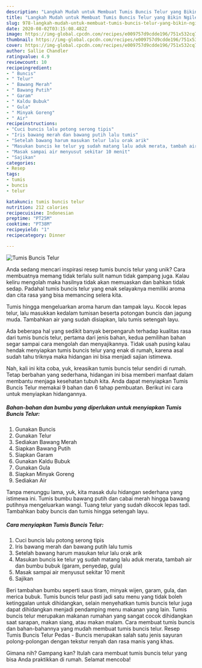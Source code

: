 ```yaml
---
description: "Langkah Mudah untuk Membuat Tumis Buncis Telur yang Bikin Ngiler"
title: "Langkah Mudah untuk Membuat Tumis Buncis Telur yang Bikin Ngiler"
slug: 978-langkah-mudah-untuk-membuat-tumis-buncis-telur-yang-bikin-ngiler
date: 2020-08-02T03:15:08.482Z
image: https://img-global.cpcdn.com/recipes/e009757d9cdde196/751x532cq70/tumis-buncis-telur-foto-resep-utama.jpg
thumbnail: https://img-global.cpcdn.com/recipes/e009757d9cdde196/751x532cq70/tumis-buncis-telur-foto-resep-utama.jpg
cover: https://img-global.cpcdn.com/recipes/e009757d9cdde196/751x532cq70/tumis-buncis-telur-foto-resep-utama.jpg
author: Sallie Chandler
ratingvalue: 4.9
reviewcount: 10
recipeingredient:
- " Buncis"
- " Telur"
- " Bawang Merah"
- " Bawang Putih"
- " Garam"
- " Kaldu Bubuk"
- " Gula"
- " Minyak Goreng"
- " Air"
recipeinstructions:
- "Cuci buncis lalu potong serong tipis"
- "Iris bawang merah dan bawang putih lalu tumis"
- "Setelah bawang harum masukan telur lalu orak arik"
- "Masukan buncis ke telur yg sudah matang lalu aduk merata, tambah air dan bumbu bubuk (garam, penyedap, gula)"
- "Masak sampai air menyusut sekitar 10 menit"
- "Sajikan"
categories:
- Resep
tags:
- tumis
- buncis
- telur

katakunci: tumis buncis telur 
nutrition: 212 calories
recipecuisine: Indonesian
preptime: "PT25M"
cooktime: "PT38M"
recipeyield: "1"
recipecategory: Dinner

---
```



![Tumis Buncis Telur](https://img-global.cpcdn.com/recipes/e009757d9cdde196/751x532cq70/tumis-buncis-telur-foto-resep-utama.jpg)

Anda sedang mencari inspirasi resep tumis buncis telur yang unik? Cara membuatnya memang tidak terlalu sulit namun tidak gampang juga. Kalau keliru mengolah maka hasilnya tidak akan memuaskan dan bahkan tidak sedap. Padahal tumis buncis telur yang enak selayaknya memiliki aroma dan cita rasa yang bisa memancing selera kita.

Tumis hingga mengeluarkan aroma harum dan tampak layu. Kocok lepas telur, lalu masukkan kedalam tumisan beserta potongan buncis dan jagung muda. Tambahkan air yang sudah disiapkan, lalu tumis setengah layu.

Ada beberapa hal yang sedikit banyak berpengaruh terhadap kualitas rasa dari tumis buncis telur, pertama dari jenis bahan, kedua pemilihan bahan segar sampai cara mengolah dan menyajikannya. Tidak usah pusing kalau hendak menyiapkan tumis buncis telur yang enak di rumah, karena asal sudah tahu triknya maka hidangan ini bisa menjadi sajian istimewa.


Nah, kali ini kita coba, yuk, kreasikan tumis buncis telur sendiri di rumah. Tetap berbahan yang sederhana, hidangan ini bisa memberi manfaat dalam membantu menjaga kesehatan tubuh kita. Anda dapat menyiapkan Tumis Buncis Telur memakai 9 bahan dan 6 tahap pembuatan. Berikut ini cara untuk menyiapkan hidangannya.

<!--inarticleads1-->

##### Bahan-bahan dan bumbu yang diperlukan untuk menyiapkan Tumis Buncis Telur:

1. Gunakan  Buncis
1. Gunakan  Telur
1. Sediakan  Bawang Merah
1. Siapkan  Bawang Putih
1. Siapkan  Garam
1. Gunakan  Kaldu Bubuk
1. Gunakan  Gula
1. Siapkan  Minyak Goreng
1. Sediakan  Air


Tanpa menunggu lama, yuk, kita masak dulu hidangan sederhana yang istimewa ini. Tumis bumbu bawang putih dan cabai merah hingga bawang putihnya mengeluarkan wangi. Tuang telur yang sudah dikocok lepas tadi. Tambahkan baby buncis dan tumis hingga setengah layu. 

<!--inarticleads2-->

##### Cara menyiapkan Tumis Buncis Telur:

1. Cuci buncis lalu potong serong tipis
1. Iris bawang merah dan bawang putih lalu tumis
1. Setelah bawang harum masukan telur lalu orak arik
1. Masukan buncis ke telur yg sudah matang lalu aduk merata, tambah air dan bumbu bubuk (garam, penyedap, gula)
1. Masak sampai air menyusut sekitar 10 menit
1. Sajikan


Beri tambahan bumbu seperti saus tiram, minyak wijen, garam, gula, dan merica bubuk. Tumis buncis telur pasti jadi satu menu yang tidak boleh ketinggalan untuk dihidangkan, selain menyehatkan tumis buncis telur juga dapat dihidangkan menjadi pendamping menu makanan yang lain. Tumis buncis telur merupakan makanan rumahan yang sangat cocok dihidangkan saat sarapan, makan siang, atau makan malam. Cara membuat tumis buncis dan bahan-bahannya yang mudah membuat tumis buncis telur. Resep Tumis Buncis Telur Pedas - Buncis merupakan salah satu jenis sayuran polong-polongan dengan tekstur renyah dan rasa manis yang khas. 

Gimana nih? Gampang kan? Itulah cara membuat tumis buncis telur yang bisa Anda praktikkan di rumah. Selamat mencoba!
